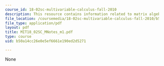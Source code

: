 ```yaml
---
course_id: 18-02sc-multivariable-calculus-fall-2010
description: This resource contains information related to matrix algebra.
file_location: /coursemedia/18-02sc-multivariable-calculus-fall-2010/b50a14cc26e0e5ef6661e190ed2d5271_MIT18_02SC_MNotes_m1.pdf
file_type: application/pdf
layout: pdf
title: MIT18_02SC_MNotes_m1.pdf
type: course
uid: b50a14cc26e0e5ef6661e190ed2d5271

---
```

None